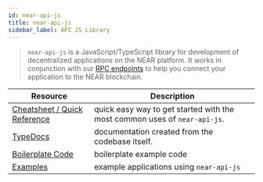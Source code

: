 ```yaml
---
id: near-api-js
title: near-api-js
sidebar_label: API JS Library
---
```


> `near-api-js` is a JavaScript/TypeScript library for development of decentralized applications on the NEAR platform. It works in conjunction with our [RPC endpoints](/docs/api/rpc) to help you connect your application to the NEAR blockchain.

| Resource                                                      | Description                                                               |
| ------------------------------------------------------------- | ------------------------------------------------------------------------- |
| [Cheatsheet / Quick Reference](/docs/api/naj-quick-reference) | quick easy way to get started with the most common uses of `near-api-js`. |
| [TypeDocs](https://near.github.io/near-api-js/)               | documentation created from the codebase itself.                           |
| [Boilerplate Code](https://github.com/near-apps/nearbp)       | boilerplate example code                                                  |
| [Examples](https://examples.near.org/)                        | example applications using `near-api-js`                                  |
